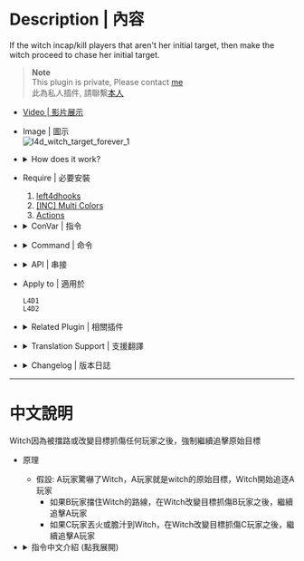 # Description | 內容
If the witch incap/kill players that aren't her initial target, then make the witch proceed to chase her initial target.

> __Note__ <br/>
This plugin is private, Please contact [me](https://github.com/fbef0102/Game-Private_Plugin#私人插件列表-private-plugins-list)<br/>
此為私人插件, 請聯繫[本人](https://github.com/fbef0102/Game-Private_Plugin#私人插件列表-private-plugins-list)

* [Video | 影片展示](https://youtube.com/shorts/MRTO6KnmbN4)

* Image | 圖示
	<br/>![l4d_witch_target_forever_1](image/l4d_witch_target_forever_1.gif)

* <details><summary>How does it work?</summary>

	* If Player A startles witch, player A is her initial target
		* If player B blocks her way, witch will incap/kill player B and then proceed to chase player A.
		* If player C ignites or biles her, witch will incap/kill player C and then proceed to chase player A.
</details>

* Require | 必要安裝
	1. [left4dhooks](https://forums.alliedmods.net/showthread.php?t=321696)
	2. [[INC] Multi Colors](https://github.com/fbef0102/L4D1_2-Plugins/releases/tag/Multi-Colors)
	3. [Actions](https://forums.alliedmods.net/showthread.php?t=336374)

* <details><summary>ConVar | 指令</summary>

	* cfg/sourcemod/l4d_witch_target_forever.cfg
		```php
		// 0=Plugin off, 1=Plugin on.
		l4d_witch_target_forever_enable "1"
		
		// How message displays. (0: Disable, 1:In chat, 2: In Hint Box, 3: In center text)
		l4d_witch_target_forever_announce_type "1"
		```
</details>

* <details><summary>Command | 命令</summary>

	None
</details>

* <details><summary>API | 串接</summary>

    * ```scripting\include\l4d_witch_target_forever.inc```
        ```php
        Registers a library name: l4d_witch_target_forever
        ```
</details>

* Apply to | 適用於
	```
	L4D1
	L4D2
	```

* <details><summary>Related Plugin | 相關插件</summary>

	1. [witch_target_override](https://github.com/fbef0102/L4D1_2-Plugins/tree/master/witch_target_override): Change target when the witch incapacitates or kills victim + witch auto follows survivors
    	> Witch會自動跟蹤你，一旦驚嚇到她，不殺死任何人絕不罷休
</details>

* <details><summary>Translation Support | 支援翻譯</summary>

	```
	English
	繁體中文
	简体中文
	```
</details>

* <details><summary>Changelog | 版本日誌</summary>

	* v1.2 (2024-7-20)
		* Add API
		* Witch proceed to chase target even if target is idle
		* Fixed witch wil be killed after change target 15 seconds 

	* v1.1 (2024-1-9)
		* Make the witch proceed to chase her initial target, if witch lose target somehow.

	* v1.0 (2024-1-8)
		* Initial Release
</details>

- - - -
# 中文說明
Witch因為被擋路或改變目標抓傷任何玩家之後，強制繼續追擊原始目標

* 原理
	* 假設: A玩家驚嚇了Witch，A玩家就是witch的原始目標，Witch開始追逐A玩家
		* 如果B玩家擋住Witch的路線，在Witch改變目標抓傷B玩家之後，繼續追擊A玩家
		* 如果C玩家丟火或膽汁到Witch，在Witch改變目標抓傷C玩家之後，繼續追擊A玩家

* <details><summary>指令中文介紹 (點我展開)</summary>

	* cfg/sourcemod/l4d_witch_target_forever.cfg
		```php
		// 0=關閉插件, 1=啟動插件
		l4d_witch_target_forever_enable "1"

		// 提示該如何顯示. (0: 不提示, 1: 聊天框, 2: 黑底白字框, 3: 螢幕正中間)
		l4d_witch_target_forever_announce_type "1"
		```
</details>
